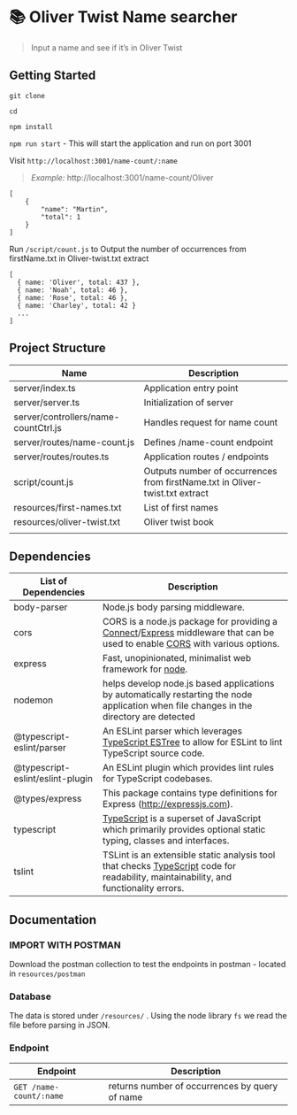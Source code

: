 # 📚 Oliver Twist Name searcher

> Input a name and see if it’s in Oliver Twist



## Getting Started

`git clone`

`cd `

`npm install`

`npm run start` - This will start the application and run on port 3001

Visit `http://localhost:3001/name-count/:name`

>  *Example:* http://localhost:3001/name-count/Oliver

```
[
    {
        "name": "Martin",
        "total": 1
    }
]
```

Run `/script/count.js` to Output the number of occurrences from firstName.txt in Oliver-twist.txt extract

```
[
  { name: 'Oliver', total: 437 },
  { name: 'Noah', total: 46 },
  { name: 'Rose', total: 46 },
  { name: 'Charley', total: 42 }
  ...
]
```



## Project Structure

| Name                                 | Description                                                  |
| ------------------------------------ | ------------------------------------------------------------ |
| server/index.ts                      | Application entry point                                      |
| server/server.ts                     | Initialization of server                                     |
| server/controllers/name-countCtrl.js | Handles request for name count                               |
| server/routes/name-count.js          | Defines /name-count endpoint                                 |
| server/routes/routes.ts              | Application routes / endpoints                               |
| script/count.js                      | Outputs number of occurrences from firstName.txt in Oliver-twist.txt extract |
| resources/first-names.txt            | List of first names                                          |
| resources/oliver-twist.txt           | Oliver twist book                                            |
|                                      |                                                              |



## Dependencies

| List of Dependencies             | Description                                                  |
| -------------------------------- | ------------------------------------------------------------ |
| body-parser                      | Node.js body parsing middleware.                             |
| cors                             | CORS is a node.js package for providing a [Connect](http://www.senchalabs.org/connect/)/[Express](http://expressjs.com/) middleware that can be used to enable [CORS](http://en.wikipedia.org/wiki/Cross-origin_resource_sharing) with various options. |
| express                          | Fast, unopinionated, minimalist web framework for [node](http://nodejs.org). |
| nodemon                          | helps develop node.js based applications by automatically restarting the node application when file changes in the directory are detected |
| @typescript-eslint/parser        | An ESLint parser which leverages [TypeScript ESTree](https://github.com/typescript-eslint/typescript-eslint/tree/master/packages/typescript-estree) to allow for ESLint to lint TypeScript source code. |
| @typescript-eslint/eslint-plugin | An ESLint plugin which provides lint rules for TypeScript codebases. |
| @types/express                   | This package contains type definitions for Express (http://expressjs.com). |
| typescript                       | [TypeScript](http://www.typescriptlang.org) is a superset of JavaScript which primarily provides optional static typing, classes and interfaces. |
| tslint                           | TSLint is an extensible static analysis tool that checks [TypeScript](https://github.com/Microsoft/TypeScript) code for readability, maintainability, and functionality errors. |



## Documentation

### IMPORT WITH POSTMAN

Download the postman collection to test the endpoints in postman - located in `resources/postman`

### Database

The data is stored under `/resources/` . Using the node library `fs` we read the file before parsing in JSON.

### Endpoint

| Endpoint                | Description                                    |
| ----------------------- | ---------------------------------------------- |
| `GET /name-count/:name` | returns number of occurrences by query of name |

